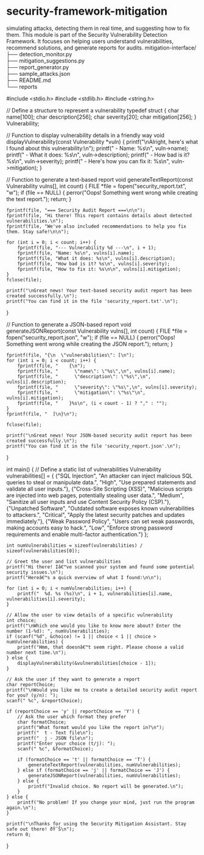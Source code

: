 # security-framework-mitigation
simulating attacks, detecting  them in real time, and suggesting how to fix them.
This module is part of the Security Vulnerability Detection Framework. It focuses on helping users understand vulnerabilities, recommend solutions, and generate reports for audits.
mitigation-interface/
├── detection_monitor.py             
├── mitigation_suggestions.py    
├── report_generator.py           
├── sample_attacks.json           
├── README.md                     
└── reports



#include <stdio.h>
#include <stdlib.h>
#include <string.h>

// Define a structure to represent a vulnerability
typedef struct {
    char name[100];
    char description[256];
    char severity[20];
    char mitigation[256];
} Vulnerability;

// Function to display vulnerability details in a friendly way
void displayVulnerability(const Vulnerability *vuln) {
    printf("\nAlright, here's what I found about this vulnerability:\n");
    printf("  - Name: %s\n", vuln->name);
    printf("  - What it does: %s\n", vuln->description);
    printf("  - How bad is it? %s\n", vuln->severity);
    printf("  - Here's how you can fix it: %s\n", vuln->mitigation);
}

// Function to generate a text-based report
void generateTextReport(const Vulnerability vulns[], int count) {
    FILE *file = fopen("security_report.txt", "w");
    if (file == NULL) {
        perror("Oops! Something went wrong while creating the text report.");
        return;
    }

    fprintf(file, "=== Security Audit Report ===\n\n");
    fprintf(file, "Hi there! This report contains details about detected vulnerabilities.\n");
    fprintf(file, "We've also included recommendations to help you fix them. Stay safe!\n\n");

    for (int i = 0; i < count; i++) {
        fprintf(file, "--- Vulnerability %d ---\n", i + 1);
        fprintf(file, "Name: %s\n", vulns[i].name);
        fprintf(file, "What it does: %s\n", vulns[i].description);
        fprintf(file, "How bad is it? %s\n", vulns[i].severity);
        fprintf(file, "How to fix it: %s\n\n", vulns[i].mitigation);
    }
    fclose(file);

    printf("\nGreat news! Your text-based security audit report has been created successfully.\n");
    printf("You can find it in the file 'security_report.txt'.\n");
}

// Function to generate a JSON-based report
void generateJSONReport(const Vulnerability vulns[], int count) {
    FILE *file = fopen("security_report.json", "w");
    if (file == NULL) {
        perror("Oops! Something went wrong while creating the JSON report.");
        return;
    }

    fprintf(file, "{\n  \"vulnerabilities\": [\n");
    for (int i = 0; i < count; i++) {
        fprintf(file, "    {\n");
        fprintf(file, "      \"name\": \"%s\",\n", vulns[i].name);
        fprintf(file, "      \"description\": \"%s\",\n", vulns[i].description);
        fprintf(file, "      \"severity\": \"%s\",\n", vulns[i].severity);
        fprintf(file, "      \"mitigation\": \"%s\"\n", vulns[i].mitigation);
        fprintf(file, "    }%s\n", (i < count - 1) ? "," : "");
    }
    fprintf(file, "  ]\n}\n");

    fclose(file);

    printf("\nGreat news! Your JSON-based security audit report has been created successfully.\n");
    printf("You can find it in the file 'security_report.json'.\n");
}

int main() {
    // Define a static list of vulnerabilities
    Vulnerability vulnerabilities[] = {
        {"SQL Injection", "An attacker can inject malicious SQL queries to steal or manipulate data.", "High",
         "Use prepared statements and validate all user inputs."},
        {"Cross-Site Scripting (XSS)", "Malicious scripts are injected into web pages, potentially stealing user data.", "Medium",
         "Sanitize all user inputs and use Content Security Policy (CSP)."},
        {"Unpatched Software", "Outdated software exposes known vulnerabilities to attackers.", "Critical",
         "Apply the latest security patches and updates immediately."},
        {"Weak Password Policy", "Users can set weak passwords, making accounts easy to hack.", "Low",
         "Enforce strong password requirements and enable multi-factor authentication."}
    };

    int numVulnerabilities = sizeof(vulnerabilities) / sizeof(vulnerabilities[0]);

    // Greet the user and list vulnerabilities
    printf("Hi there! Iâ€™ve scanned your system and found some potential security issues.\n");
    printf("Hereâ€™s a quick overview of what I found:\n\n");

    for (int i = 0; i < numVulnerabilities; i++) {
        printf("  %d. %s (%s)\n", i + 1, vulnerabilities[i].name, vulnerabilities[i].severity);
    }

    // Allow the user to view details of a specific vulnerability
    int choice;
    printf("\nWhich one would you like to know more about? Enter the number (1-%d): ", numVulnerabilities);
    if (scanf("%d", &choice) != 1 || choice < 1 || choice > numVulnerabilities) {
        printf("Hmm, that doesnâ€™t seem right. Please choose a valid number next time.\n");
    } else {
        displayVulnerability(&vulnerabilities[choice - 1]);
    }

    // Ask the user if they want to generate a report
    char reportChoice;
    printf("\nWould you like me to create a detailed security audit report for you? (y/n): ");
    scanf(" %c", &reportChoice);

    if (reportChoice == 'y' || reportChoice == 'Y') {
        // Ask the user which format they prefer
        char formatChoice;
        printf("What format would you like the report in?\n");
        printf("  t - Text file\n");
        printf("  j - JSON file\n");
        printf("Enter your choice (t/j): ");
        scanf(" %c", &formatChoice);

        if (formatChoice == 't' || formatChoice == 'T') {
            generateTextReport(vulnerabilities, numVulnerabilities);
        } else if (formatChoice == 'j' || formatChoice == 'J') {
            generateJSONReport(vulnerabilities, numVulnerabilities);
        } else {
            printf("Invalid choice. No report will be generated.\n");
        }
    } else {
        printf("No problem! If you change your mind, just run the program again.\n");
    }

    printf("\nThanks for using the Security Mitigation Assistant. Stay safe out there! ðŸ˜Š\n");
    return 0;
}

